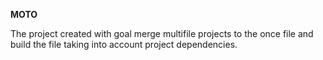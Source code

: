 **MOTO**

The project created with goal merge multifile projects to the once file 
and build the file taking into account project dependencies.